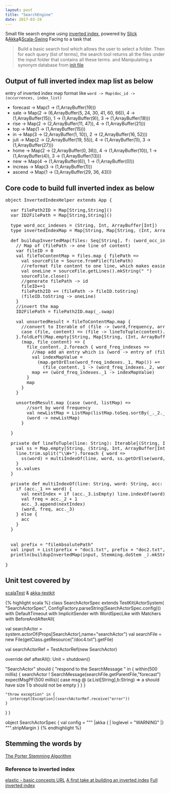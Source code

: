 ```yaml
---
layout: post
title: "SearchEngine"
date: 2017-03-19
---
```


Small file search engine using [inverted index](https://en.wikipedia.org/wiki/Inverted_index), powered by [Slick](http://slick.lightbend.com/ "Funcitonal Relational Mapping") &amp;[Akka](http://akka.io/ "toolkit to build highly concurrent app")&amp;[Scala-Swing](https://github.com/scala/scala-swing)
Facing to a task that

>Build a basic search tool which allows the user to select a folder. Then for each query (list of
 terms), the search tool returns all the files under the input folder that contains all these terms.
 and Manipulating a synonym database from [init file](https://app.box.com/s/lvpm0aniqk09xucv41ojyde17nvhmcl6)

## Output of full inverted index map list as below

entry of inverted index map format like `word -> Map(doc_id -> (occurrences, index_list)`

* forecast -> Map(1 -> (1,ArrayBuffer(19)))
* sale -> Map(2 -> (6,ArrayBuffer(5, 24, 30, 41, 60, 66)), 4 -> (1,ArrayBuffer(15)), 1 -> (1,ArrayBuffer(9)), 3 -> (1,ArrayBuffer(18)))
* rise -> Map(2 -> (2,ArrayBuffer(11, 47)), 4 -> (1,ArrayBuffer(21)))
* top -> Map(1 -> (1,ArrayBuffer(15)))
* in -> Map(3 -> (2,ArrayBuffer(1, 10)), 2 -> (2,ArrayBuffer(16, 52)))
* juli -> Map(2 -> (2,ArrayBuffer(19, 55)), 4 -> (1,ArrayBuffer(1)), 3 -> (1,ArrayBuffer(27)))
* home -> Map(2 -> (2,ArrayBuffer(0, 36)), 4 -> (1,ArrayBuffer(10)), 1 -> (1,ArrayBuffer(4)), 3 -> (1,ArrayBuffer(13)))
* new -> Map(4 -> (1,ArrayBuffer(6)), 1 -> (1,ArrayBuffer(0)))
* increas -> Map(3 -> (1,ArrayBuffer(1)))
* ascend -> Map(1 -> (3,ArrayBuffer(29, 36, 43)))

## Core code to build full inverted index as below


<pre class="prettyprin lang-scala">
object InvertedIndexHelper extends App {

  var filePath2ID = Map[String,String]()
  var ID2FilePath = Map[String,String]()
  
  type word_occ_indexes = (String, Int, ArrayBuffer[Int])
  type invertedIndexMap = Map[String, Map[String, (Int, ArrayBuffer[Int])]]

  def buildupInvertedMap(files: Seq[String], f: (word_occ_indexes) => (word_occ_indexes)) = {
    // Map of (filePath -> one line of content)
    var fileID = 0
    val fileToContentMap = files.map { filePath =>
      val sourceFile = Source.fromFile(filePath)
      //reformat file content to one line, which makes easier to count word indexes
      val oneLine = sourceFile.getLines().mkString(" ") 
      sourceFile.close()
      //generate filePath -> id
      fileID+=1
      filePath2ID += (filePath -> fileID.toString)
      (fileID.toString -> oneLine)
    }
    //invert the map
    ID2FilePath = filePath2ID.map(_.swap)

    val unsortedResult = fileToContentMap.map {
      //convert to Iterable of (file -> (word,frequency, array of index))
      case (file, content) => (file -> lineToTuple(content).map(f(_)))
    }.foldLeft(Map.empty[String, Map[String, (Int, ArrayBuffer[Int])]]) {
      (map, file_content) => {
        file_content._2.foreach { word_freq_indexes =>
          //map add an entry which is (word -> entry of (filePath -> (frequency, Array of index)))
          val indexMapValue = 
            (map.getOrElse(word_freq_indexes._1, Map()) += 
              (file_content._1 -> (word_freq_indexes._2, word_freq_indexes._3)))
          map += (word_freq_indexes._1 -> indexMapValue)
        }
        map
      }
    }

    unsortedResult.map {case (word, listMap) =>
        //sort by word frequency
        val newListMap = ListMap(listMap.toSeq.sortBy(_._2._1): _*)
        (word -> newListMap)
      }

  }

  private def lineToTuple(line: String): Iterable[(String, Int, ArrayBuffer[Int])] = {
    val ss = Map.empty[String, (String, Int, ArrayBuffer[Int])]
    line.trim.split("\\W+").foreach { word =>
      ss(word) = multiIndexOf(line, word, ss.getOrElse(word, (word, 0, ArrayBuffer[Int]())))
    }
    ss.values
  }

  private def multiIndexOf(line: String, word: String, acc: (String, Int, ArrayBuffer[Int])) = {
    if (acc._1 == word) {
      val nextIndex = if (acc._3.isEmpty) line.indexOf(word) else line.indexOf(word, acc._3.last + word.size)
      val freq = acc._2 + 1
      acc._3.append(nextIndex)
      (word, freq, acc._3)
    } else {
      acc
    }
  }


  val prefix = "fileAbsolutePath"
  val input = List(prefix + "doc1.txt", prefix + "doc2.txt", prefix + "doc3.txt", prefix + "doc4.txt")
  println(buildupInvertedMap(input, Stemming.doStem _).mkString("\n"))

}
</pre>

## Unit test covered by 
[scalaTest](http://www.scalatest.org/) & [akka-testkit](http://doc.akka.io/docs/akka/current/scala/testing.html)

{% highlight scala %}
class SearchActorSpec extends TestKit(ActorSystem(
  "SearchActorSpec",
  ConfigFactory.parseString(SearchActorSpec.config)))
  with DefaultTimeout with ImplicitSender
  with WordSpecLike with Matchers with BeforeAndAfterAll{

  val searchActor = system.actorOf(Props[SearchActor],name="searchActor")
  val searchFile = new File(getClass.getResource("/doc4.txt").getFile)

  val searchActorRef = TestActorRef(new SearchActor)

  override def afterAll(): Unit = shutdown()

  "SearchActor" should {
    "respond to the SearchMessage " in {
      within(500 millis) {
        searchActor ! SearchMessage(searchFile.getParentFile,"forecast")
        expectMsgPF(500 millis){
          case msg @ (a:List[String],b:String) =>
            a should have size 1
            b should not be empty
        }
      }
    }

    "throw exception" in {
      intercept[Exception](searchActorRef.receive("error"))
    }
  }
}


object SearchActorSpec {
  val config =
    """
      |akka {
      |   loglevel = "WARNING"
      |}
    """.stripMargin
}
{% endhighlight %}

## Stemming the words by 
[The Porter Stemming Algorithm](https://tartarus.org/martin/PorterStemmer/)

### Reference to inverted index
[elastic - basic concepts URL](https://www.elastic.co/guide/en/elasticsearch/guide/current/inverted-index.html)
[A first take at building an inverted index](https://learning.wintec.ac.nz/mod/url/view.php?id=552404)
[Full inverted index](https://learning.wintec.ac.nz/mod/url/view.php?id=552405)
